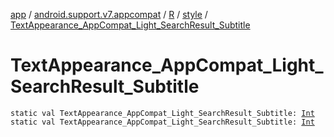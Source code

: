 [app](../../../index.md) / [android.support.v7.appcompat](../../index.md) / [R](../index.md) / [style](index.md) / [TextAppearance_AppCompat_Light_SearchResult_Subtitle](.)

# TextAppearance_AppCompat_Light_SearchResult_Subtitle

`static val TextAppearance_AppCompat_Light_SearchResult_Subtitle: `[`Int`](https://kotlinlang.org/api/latest/jvm/stdlib/kotlin/-int/index.html)
`static val TextAppearance_AppCompat_Light_SearchResult_Subtitle: `[`Int`](https://kotlinlang.org/api/latest/jvm/stdlib/kotlin/-int/index.html)
